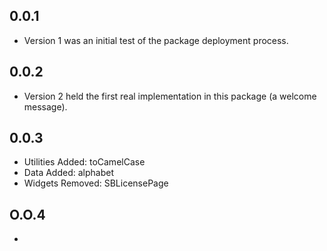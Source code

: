## 0.0.1
* Version 1 was an initial test of the package deployment process.

## 0.0.2
* Version 2 held the first real implementation in this package (a welcome message).

## 0.0.3
* Utilities Added: toCamelCase
* Data Added: alphabet
* Widgets Removed: SBLicensePage

## O.O.4
* 